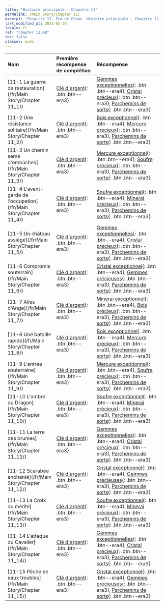 ```yaml
---
title: "Histoire principale - Chapitre 11"
permalink: /Main Story/Chapter 11/
excerpt: "Chapitre 11. Era of Chaos  Histoire principale - Chapitre 11."
last_modified_at: 2021-03-30
locale: fr
ref: "Chapter 11.md"
toc: false
classes: wide
---
```


  | Nom |  Première récompense de complétion | Récompense |
  |:------------|:------------|:------------| 
  | [11-1 La guerre de restauration](/fr/Main Story/Chapter 11_1/) | [Clé d'argent](/fr/Items/con_693/){: .btn .btn--era3} | [Gemmes exceptionnelles](/fr/Items/mat_37/){: .btn .btn--era4}, [Cristal précieux](/fr/Items/mat_31/){: .btn .btn--era3}, [Parchemins de sorts](/fr/Items/con_694/){: .btn .btn--era3} |
  | [11-2 Une résistance solitaire](/fr/Main Story/Chapter 11_2/) | [Clé d'argent](/fr/Items/con_693/){: .btn .btn--era3} | [Bois exceptionnel](/fr/Items/mat_34/){: .btn .btn--era4}, [Mercure précieux](/fr/Items/mat_28/){: .btn .btn--era3}, [Parchemins de sorts](/fr/Items/con_694/){: .btn .btn--era3} |
  | [11-3 Un chemin semé d'embûches](/fr/Main Story/Chapter 11_3/) | [Clé d'argent](/fr/Items/con_693/){: .btn .btn--era3} | [Mercure exceptionnel](/fr/Items/mat_35/){: .btn .btn--era4}, [Soufre précieux](/fr/Items/mat_29/){: .btn .btn--era3}, [Parchemins de sorts](/fr/Items/con_694/){: .btn .btn--era3} |
  | [11-4 L'avant-garde de l'occupation](/fr/Main Story/Chapter 11_4/) | [Clé d'argent](/fr/Items/con_693/){: .btn .btn--era3} | [Soufre exceptionnel](/fr/Items/mat_36/){: .btn .btn--era4}, [Minerai précieux](/fr/Items/mat_26/){: .btn .btn--era3}, [Parchemins de sorts](/fr/Items/con_694/){: .btn .btn--era3} |
  | [11-5 Un château assiégé](/fr/Main Story/Chapter 11_5/) | [Clé d'argent](/fr/Items/con_693/){: .btn .btn--era3} | [Gemmes exceptionnelles](/fr/Items/mat_37/){: .btn .btn--era4}, [Cristal précieux](/fr/Items/mat_31/){: .btn .btn--era3}, [Parchemins de sorts](/fr/Items/con_694/){: .btn .btn--era3} |
  | [11-6 Compromis souterrain](/fr/Main Story/Chapter 11_6/) | [Clé d'argent](/fr/Items/con_693/){: .btn .btn--era3} | [Cristal exceptionnel](/fr/Items/mat_38/){: .btn .btn--era4}, [Gemmes précieuses](/fr/Items/mat_30/){: .btn .btn--era3}, [Parchemins de sorts](/fr/Items/con_694/){: .btn .btn--era3} |
  | [11-7 Ailes d'Ange](/fr/Main Story/Chapter 11_7/) | [Clé d'argent](/fr/Items/con_693/){: .btn .btn--era3} | [Minerai exceptionnel](/fr/Items/mat_33/){: .btn .btn--era4}, [Bois précieux](/fr/Items/mat_27/){: .btn .btn--era3}, [Parchemins de sorts](/fr/Items/con_694/){: .btn .btn--era3} |
  | [11-8 Une bataille rapide](/fr/Main Story/Chapter 11_8/) | [Clé d'argent](/fr/Items/con_693/){: .btn .btn--era3} | [Bois exceptionnel](/fr/Items/mat_34/){: .btn .btn--era4}, [Mercure précieux](/fr/Items/mat_28/){: .btn .btn--era3}, [Parchemins de sorts](/fr/Items/con_694/){: .btn .btn--era3} |
  | [11-9 L'entrée souterraine](/fr/Main Story/Chapter 11_9/) | [Clé d'argent](/fr/Items/con_693/){: .btn .btn--era3} | [Mercure exceptionnel](/fr/Items/mat_35/){: .btn .btn--era4}, [Soufre précieux](/fr/Items/mat_29/){: .btn .btn--era3}, [Parchemins de sorts](/fr/Items/con_694/){: .btn .btn--era3} |
  | [11-10 L'ombre du Dragon](/fr/Main Story/Chapter 11_10/) | [Clé d'argent](/fr/Items/con_693/){: .btn .btn--era3} | [Soufre exceptionnel](/fr/Items/mat_36/){: .btn .btn--era4}, [Minerai précieux](/fr/Items/mat_26/){: .btn .btn--era3}, [Parchemins de sorts](/fr/Items/con_694/){: .btn .btn--era3} |
  | [11-11 La terre des brumes](/fr/Main Story/Chapter 11_11/) | [Clé d'argent](/fr/Items/con_693/){: .btn .btn--era3} | [Gemmes exceptionnelles](/fr/Items/mat_37/){: .btn .btn--era4}, [Cristal précieux](/fr/Items/mat_31/){: .btn .btn--era3}, [Parchemins de sorts](/fr/Items/con_694/){: .btn .btn--era3} |
  | [11-12 Scarabée enchanté](/fr/Main Story/Chapter 11_12/) | [Clé d'argent](/fr/Items/con_693/){: .btn .btn--era3} | [Cristal exceptionnel](/fr/Items/mat_38/){: .btn .btn--era4}, [Gemmes précieuses](/fr/Items/mat_30/){: .btn .btn--era3}, [Parchemins de sorts](/fr/Items/con_694/){: .btn .btn--era3} |
  | [11-13 La Croix du mérite](/fr/Main Story/Chapter 11_13/) | [Clé d'argent](/fr/Items/con_693/){: .btn .btn--era3} | [Soufre exceptionnel](/fr/Items/mat_36/){: .btn .btn--era4}, [Minerai précieux](/fr/Items/mat_26/){: .btn .btn--era3}, [Parchemins de sorts](/fr/Items/con_694/){: .btn .btn--era3} |
  | [11-14 L'attaque du Cavalier](/fr/Main Story/Chapter 11_14/) | [Clé d'argent](/fr/Items/con_693/){: .btn .btn--era3} | [Gemmes exceptionnelles](/fr/Items/mat_37/){: .btn .btn--era4}, [Cristal précieux](/fr/Items/mat_31/){: .btn .btn--era3}, [Parchemins de sorts](/fr/Items/con_694/){: .btn .btn--era3} |
  | [11-15 Pêche en eaux troubles](/fr/Main Story/Chapter 11_15/) | [Clé d'argent](/fr/Items/con_693/){: .btn .btn--era3} | [Cristal exceptionnel](/fr/Items/mat_38/){: .btn .btn--era4}, [Gemmes précieuses](/fr/Items/mat_30/){: .btn .btn--era3}, [Parchemins de sorts](/fr/Items/con_694/){: .btn .btn--era3} |
